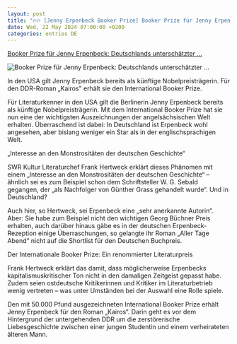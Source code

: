 ```yaml
---
layout: post
title: "🔥🔥 [Jenny Erpenbeck Booker Prize] Booker Prize für Jenny Erpenbeck: Deutschlands unterschätzter ..."
date: Wed, 22 May 2024 07:00:00 +0200
categories: entries DE
---
```

[Booker Prize für Jenny Erpenbeck: Deutschlands unterschätzter ...](https://www.swr.de/swrkultur/literatur/booker-prize-fuer-jenny-erpenbeck-deutschlands-unterschaetzter-literatur-star-100.html)

![Booker Prize für Jenny Erpenbeck: Deutschlands unterschätzter ...](https://www.swr.de/swrkultur/literatur/1716365639229%2Cjenny-erpenbeck-104~_v-16x9@2dL_-6c42aff4e68b43c7868c3240d3ebfa29867457da.jpg)

In den USA gilt Jenny Erpenbeck bereits als künftige Nobelpreisträgerin. Für den DDR-Roman „Kairos" erhält sie den International Booker Prize.

Für Literaturkenner in den USA gilt die Berlinerin Jenny Erpenbeck bereits als künftige Nobelpreisträgerin. Mit dem International Booker Prize hat sie nun eine der wichtigsten Auszeichnungen der angelsächsischen Welt erhalten. Überraschend ist dabei: In Deutschland ist Erpenbeck wohl angesehen, aber bislang weniger ein Star als in der englischsprachigen Welt.

„Interesse an den Monstrositäten der deutschen Geschichte“

SWR Kultur Literaturchef Frank Hertweck erklärt dieses Phänomen mit einem „Interesse an den Monstrositäten der deutschen Geschichte“ – ähnlich sei es zum Beispiel schon dem Schriftsteller W. G. Sebald gegangen, der „als Nachfolger von Günther Grass gehandelt wurde“. Und in Deutschland?

Auch hier, so Hertweck, sei Erpenbeck eine „sehr anerkannte Autorin“. Aber: Sie habe zum Beispiel nicht den wichtigen Georg Büchner Preis erhalten, auch darüber hinaus gäbe es in der deutschen Erpenbeck-Rezeption einige Überraschungen, so gelangte ihr Roman „Aller Tage Abend“ nicht auf die Shortlist für den Deutschen Buchpreis.

Der Internationale Booker Prize: Ein renommierter Literaturpreis

Frank Hertweck erklärt das damit, dass möglicherweise Erpenbecks kapitalismuskritischer Ton nicht in den damaligen Zeitgeist gepasst habe. Zudem seien ostdeutsche Kritikerinnen und Kritiker im Literaturbetrieb wenig vertreten – was unter Umständen bei der Auswahl eine Rolle spiele.

Den mit 50.000 Pfund ausgezeichneten International Booker Prize erhält Jenny Erpenbeck für den Roman „Kairos“. Darin geht es vor dem Hintergrund der untergehenden DDR um die zerstörerische Liebesgeschichte zwischen einer jungen Studentin und einem verheirateten älteren Mann.

